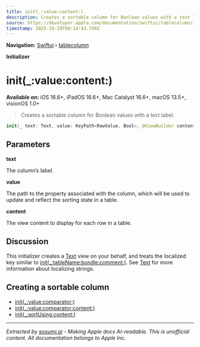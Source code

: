 ```yaml
---
title: init(_:value:content:)
description: Creates a sortable column for Boolean values with a text label.
source: https://developer.apple.com/documentation/swiftui/tablecolumn/init(_:value:content:)
timestamp: 2025-10-29T00:14:43.740Z
---
```


**Navigation:** [Swiftui](/documentation/swiftui) › [tablecolumn](/documentation/swiftui/tablecolumn)

**Initializer**

# init(_:value:content:)

**Available on:** iOS 16.6+, iPadOS 16.6+, Mac Catalyst 16.6+, macOS 13.5+, visionOS 1.0+

> Creates a sortable column for Boolean values with a text label.

```swift
init(_ text: Text, value: KeyPath<RowValue, Bool>, @ViewBuilder content: @escaping (RowValue) -> Content)
```

## Parameters

**text**

The column’s label.



**value**

The path to the property associated with the column, which will be used to update and reflect the sorting state in a table.



**content**

The view content to display for each row in a table.



## Discussion

This initializer creates a [Text](/documentation/swiftui/text) view on your behalf, and treats the localized key similar to [init(_:tableName:bundle:comment:)](/documentation/swiftui/text/init(_:tablename:bundle:comment:)). See [Text](/documentation/swiftui/text) for more information about localizing strings.

## Creating a sortable column

- [init(_:value:comparator:)](/documentation/swiftui/tablecolumn/init(_:value:comparator:))
- [init(_:value:comparator:content:)](/documentation/swiftui/tablecolumn/init(_:value:comparator:content:))
- [init(_:sortUsing:content:)](/documentation/swiftui/tablecolumn/init(_:sortusing:content:))

---

*Extracted by [sosumi.ai](https://sosumi.ai) - Making Apple docs AI-readable.*
*This is unofficial content. All documentation belongs to Apple Inc.*
